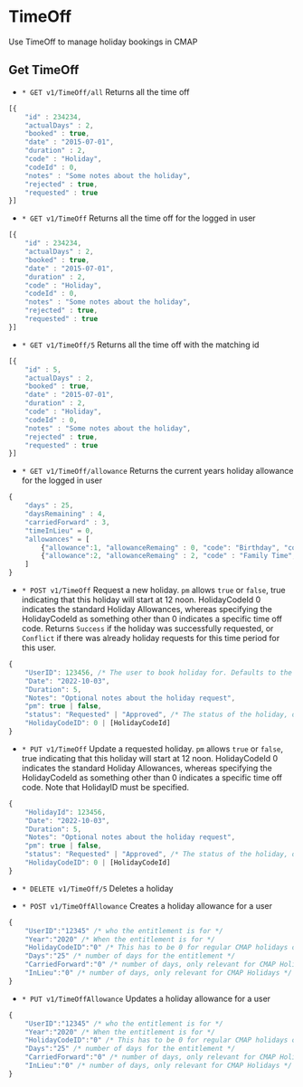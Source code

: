 # TimeOff
Use TimeOff to manage holiday bookings in CMAP

## Get TimeOff
* `* GET v1/TimeOff/all` Returns all the time off 

```javascript
[{ 
	"id" : 234234,
	"actualDays" : 2, 
	"booked" : true, 
	"date" : "2015-07-01", 
	"duration" : 2, 
	"code" : "Holiday",
	"codeId" : 0,
	"notes" : "Some notes about the holiday", 
	"rejected" : true, 
	"requested" : true
}]
```

* `* GET v1/TimeOff` Returns all the time off for the logged in user

```javascript
[{ 
	"id" : 234234,
	"actualDays" : 2, 
	"booked" : true, 
	"date" : "2015-07-01", 
	"duration" : 2, 
	"code" : "Holiday",
	"codeId" : 0,
	"notes" : "Some notes about the holiday", 
	"rejected" : true, 
	"requested" : true
}]
```

* `* GET v1/TimeOff/5` Returns all the time off with the matching id

```javascript
[{ 
	"id" : 5,
	"actualDays" : 2, 
	"booked" : true, 
	"date" : "2015-07-01", 
	"duration" : 2, 
	"code" : "Holiday",
	"codeId" : 0,
	"notes" : "Some notes about the holiday", 
	"rejected" : true, 
	"requested" : true
}]
```

* `* GET v1/TimeOff/allowance` Returns the current years holiday allowance for the logged in user

```javascript
{
	"days" : 25,
	"daysRemaining" : 4,
	"carriedForward" : 3,
	"timeInLieu" = 0,
	"allowances" = [
		{"allowance":1, "allowanceRemaing" : 0, "code": "Birthday", "codeId" : 3},
		{"allowance":2, "allowanceRemaing" : 2, "code" : "Family Time", "codeId" : 2}
	]
}
```

* `* POST v1/TimeOff` Request a new holiday. `pm` allows `true` or `false`, true indicating that this holiday will start at 12 noon. HolidayCodeId 0 indicates the standard Holiday Allowances, whereas specifying the HolidayCodeId as something other than 0 indicates a specific time off code. Returns `Success` if the holiday was successfully requested, or `Conflict` if there was already holiday requests for this time period for this user.

```javascript
{
    "UserID": 123456, /* The user to book holiday for. Defaults to the user of the API, if you have the TimeOff admin permission then this can be a user other than the API user. */
    "Date": "2022-10-03",
    "Duration": 5,
    "Notes": "Optional notes about the holiday request",
    "pm": true | false,
    "status": "Requested" | "Approved", /* The status of the holiday, defaults to Requested, if you have the TimeOff admin permission then this can be created with the status Approved (No appproval emails will be sent). */
    "HolidayCodeID": 0 | [HolidayCodeId]
}
```

* `* PUT v1/TimeOff` Update a requested holiday. `pm` allows `true` or `false`, true indicating that this holiday will start at 12 noon. HolidayCodeId 0 indicates the standard Holiday Allowances, whereas specifying the HolidayCodeId as something other than 0 indicates a specific time off code. Note that HolidayID must be specified.

```javascript
{
    "HolidayId": 123456,
    "Date": "2022-10-03",
    "Duration": 5,
    "Notes": "Optional notes about the holiday request",
    "pm": true | false,
    "status": "Requested" | "Approved", /* The status of the holiday, defaults to Requested, if you have the TimeOff admin permission then this can be updated to the status Approved (No appproval emails will be sent). */
    "HolidayCodeID": 0 | [HolidayCodeId]
}
```

* `* DELETE v1/TimeOff/5` Deletes a holiday

* `* POST v1/TimeOffAllowance` Creates a holiday allowance for a user

```javascript
{
	"UserID":"12345" /* who the entitlement is for */
	"Year":"2020" /* When the entitlement is for */
	"HolidayCodeID":"0" /* This has to be 0 for regular CMAP holidays or the ID of the client specific holiday code */
	"Days":"25" /* number of days for the entitlement */
	"CarriedForward":"0" /* number of days, only relevant for CMAP Holidays */
	"InLieu":"0" /* number of days, only relevant for CMAP Holidays */
}
```


* `* PUT v1/TimeOffAllowance` Updates a holiday allowance for a user

```javascript
{
	"UserID":"12345" /* who the entitlement is for */
	"Year":"2020" /* When the entitlement is for */
	"HolidayCodeID":"0" /* This has to be 0 for regular CMAP holidays or the ID of the client specific holiday code */
	"Days":"25" /* number of days for the entitlement */
	"CarriedForward":"0" /* number of days, only relevant for CMAP Holidays */
	"InLieu":"0" /* number of days, only relevant for CMAP Holidays */
}
```
